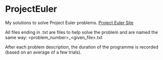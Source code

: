 # ProjectEuler
My solutions to solve Project Euler problems. <a href=www.projecteuler.net>Project Euler Site</a>

All files ending in .txt are files to help solve the problem and are named the same way: <problem_number>_<given_file>.txt

After each problem description, the duration of the programme is recorded (based on an average of a few trials).
